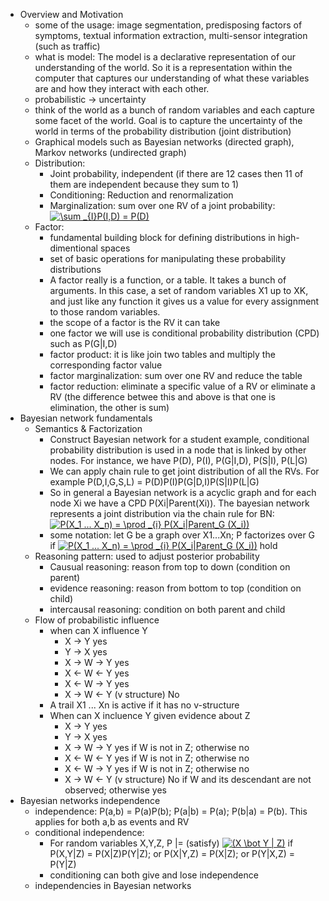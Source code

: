 - Overview and Motivation
  - some of the usage: image segmentation, predisposing factors of symptoms, textual information extraction, multi-sensor integration (such as traffic)
  - what is model: The model is a declarative representation of our understanding of the world. So it is a representation within the computer that captures our understanding of what these variables are and how they interact with each other.
  - probabilistic -> uncertainty
  - think of the world as a bunch of random variables and each capture some facet of the world. Goal is to capture the uncertainty of the world in terms of the probability distribution (joint distribution)
  - Graphical models such as Bayesian networks (directed graph), Markov networks (undirected graph)
  - Distribution:
    - Joint probability, independent (if there are 12 cases then 11 of them are independent because they sum to 1)
    - Conditioning: Reduction and renormalization
    - Marginalization: sum over one RV of a joint probability: <a href="https://www.codecogs.com/eqnedit.php?latex=\sum&space;_{I}P(I,D)&space;=&space;P(D)" target="_blank"><img src="https://latex.codecogs.com/gif.latex?\sum&space;_{I}P(I,D)&space;=&space;P(D)" title="\sum _{I}P(I,D) = P(D)" /></a>
  - Factor:
    - fundamental building block for defining distributions in high-dimentional spaces
    - set of basic operations for manipulating these probability distributions
    - A factor really is a function, or a table. It takes a bunch of arguments. In this case, a set of random variables X1 up to XK, and just like any function it gives us a value for every assignment to those random variables.
    - the scope of a factor is the RV it can take
    - one factor we will use is conditional probability distribution (CPD) such as P(G|I,D)
    - factor product: it is like join two tables and multiply the corresponding factor value
    - factor marginalization: sum over one RV and reduce the table
    - factor reduction: eliminate a specific value of a RV or eliminate a RV (the difference betwee this and above is that one is elimination, the other is sum)
- Bayesian network fundamentals
  - Semantics & Factorization
    - Construct Bayesian network for a student example, conditional probability distribution is used in a node that is linked by other nodes. For instance, we have P(D), P(I), P(G|I,D), P(S|I), P(L|G)
    - We can apply chain rule to get joint distribution of all the RVs. For example P(D,I,G,S,L) = P(D)P(I)P(G|D,I)P(S|I)P(L|G)
    - So in general a Bayesian network is a acyclic graph and for each node Xi we have a CPD P(Xi|Parent(Xi)). The bayesian network represents a joint distribution via the chain rule for BN: <a href="https://www.codecogs.com/eqnedit.php?latex=P(X_1&space;...&space;X_n)&space;=&space;\prod&space;_{i}&space;P(X_i|Parent_G&space;(X_i))" target="_blank"><img src="https://latex.codecogs.com/gif.latex?P(X_1&space;...&space;X_n)&space;=&space;\prod&space;_{i}&space;P(X_i|Parent_G&space;(X_i))" title="P(X_1 ... X_n) = \prod _{i} P(X_i|Parent_G (X_i))" /></a>
    - some notation: let G be a graph over X1...Xn; P factorizes over G if <a href="https://www.codecogs.com/eqnedit.php?latex=P(X_1&space;...&space;X_n)&space;=&space;\prod&space;_{i}&space;P(X_i|Parent_G&space;(X_i))" target="_blank"><img src="https://latex.codecogs.com/gif.latex?P(X_1&space;...&space;X_n)&space;=&space;\prod&space;_{i}&space;P(X_i|Parent_G&space;(X_i))" title="P(X_1 ... X_n) = \prod _{i} P(X_i|Parent_G (X_i))" /></a> hold
  - Reasoning pattern: used to adjust posterior probability
    - Causual reasoning: reason from top to down (condition on parent)
    - evidence reasoning: reason from bottom to top (condition on child)
    - intercausal reasoning: condition on both parent and child
  - Flow of probabilistic influence
    - when can X influence Y
      - X -> Y yes
      - Y -> X yes
      - X -> W -> Y yes
      - X <- W <- Y yes
      - X <- W -> Y yes
      - X -> W <- Y (v structure) No
    - A trail X1 ... Xn is active if it has no v-structure
    - When can X incluence Y given evidence about Z
      - X -> Y yes
      - Y -> X yes
      - X -> W -> Y yes if W is not in Z; otherwise no
      - X <- W <- Y yes if W is not in Z; otherwise no
      - X <- W -> Y yes if W is not in Z; otherwise no
      - X -> W <- Y (v structure) No if W and its descendant are not observed; otherwise yes
- Bayesian networks independence
  - independence: P(a,b) = P(a)P(b); P(a|b) = P(a); P(b|a) = P(b). This applies for both a,b as events and RV
  - conditional independence:
    - For random variables X,Y,Z, P |= (satisfy) <a href="https://www.codecogs.com/eqnedit.php?latex=(X&space;\bot&space;Y&space;|&space;Z)" target="_blank"><img src="https://latex.codecogs.com/gif.latex?(X&space;\bot&space;Y&space;|&space;Z)" title="(X \bot Y | Z)" /></a> if P(X,Y|Z) = P(X|Z)P(Y|Z); or P(X|Y,Z) = P(X|Z); or P(Y|X,Z) = P(Y|Z)
    - conditioning can both give and lose independence
  - independencies in Bayesian networks
    
